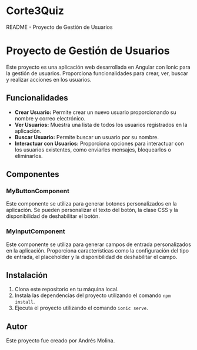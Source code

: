 # Corte3Quiz
<!DOCTYPE html>
<html lang="es">
<head>
  <meta charset="UTF-8">
  <meta name="viewport" content="width=device-width, initial-scale=1.0">
  README - Proyecto de Gestión de Usuarios
</head>
<body>
  <h1>Proyecto de Gestión de Usuarios</h1>

  <p>Este proyecto es una aplicación web desarrollada en Angular con Ionic para la gestión de usuarios. Proporciona funcionalidades para crear, ver, buscar y realizar acciones en los usuarios.</p>

  <h2>Funcionalidades</h2>
  <ul>
    <li><strong>Crear Usuario:</strong> Permite crear un nuevo usuario proporcionando su nombre y correo electrónico.</li>
    <li><strong>Ver Usuarios:</strong> Muestra una lista de todos los usuarios registrados en la aplicación.</li>
    <li><strong>Buscar Usuario:</strong> Permite buscar un usuario por su nombre.</li>
    <li><strong>Interactuar con Usuarios:</strong> Proporciona opciones para interactuar con los usuarios existentes, como enviarles mensajes, bloquearlos o eliminarlos.</li>
  </ul>

  <h2>Componentes</h2>

  <h3>MyButtonComponent</h3>
  <p>Este componente se utiliza para generar botones personalizados en la aplicación. Se pueden personalizar el texto del botón, la clase CSS y la disponibilidad de deshabilitar el botón.</p>

  <h3>MyInputComponent</h3>
  <p>Este componente se utiliza para generar campos de entrada personalizados en la aplicación. Proporciona características como la configuración del tipo de entrada, el placeholder y la disponibilidad de deshabilitar el campo.</p>

  <h2>Instalación</h2>
  <ol>
    <li>Clona este repositorio en tu máquina local.</li>
    <li>Instala las dependencias del proyecto utilizando el comando <code>npm install</code>.</li>
    <li>Ejecuta el proyecto utilizando el comando <code>ionic serve</code>.</li>
  </ol>

  <h2>Autor</h2>
  <p>Este proyecto fue creado por Andrés Molina.</p>
</body>
</html>
